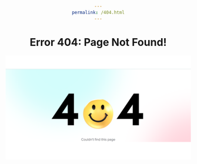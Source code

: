 ```yaml
---
permalink: /404.html
---
```

Error 404: Page Not Found!
=======

<html>
<head>
<style>
h1 {text-align: center;}
h2 {text-align: center;}
p {text-align: center;}
div {text-align: center;}
</style>
</head>
<body>

<div style="background-image: url('/assets/media/images/404-pnf.png');">
<img src="/assets/media/images/404-pnf.png"></img>